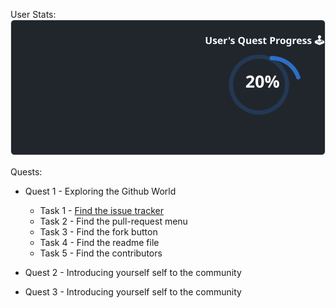 
  User Stats:<br>
  ![User Draft Stats](/userCards/draft.svg?)

  
Quests:
  - Quest 1 - Exploring the Github World
    - Task 1 - [Find the issue tracker](https://github.com/caiton1/OSS-Doorway/issues/9)
    - Task 2 - Find the pull-request menu
    - Task 3 - Find the fork button
    - Task 4 - Find the readme file
    - Task 5 - Find the contributors
  - Quest 2 - Introducing yourself self to the community

  - Quest 3 - Introducing yourself self to the community
